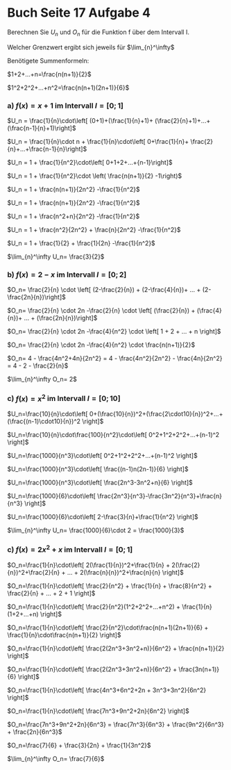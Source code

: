# Buch Seite 17 Aufgabe 4

Berechnen Sie $U_n$ und $O_n$ für die Funktion f über dem Intervall I.

Welcher Grenzwert ergibt sich jeweils für $\lim_{n}^\infty$

Benötigete Summenformeln:

$1+2+...+n=\frac{n(n+1)}{2}$

$1^2+2^2+...+n^2=\frac{n(n+1)(2n+1)}{6}$

### a) $f(x)=x+1$ im Intervall $I=[0;1]$

$U_n = \frac{1}{n}\cdot\left[ (0+1)+(\frac{1}{n}+1)+ (\frac{2}{n}+1)+...+(\frac{n-1}{n}+1)\right]$

$U_n = \frac{1}{n}\cdot n + \frac{1}{n}\cdot\left[ 0+\frac{1}{n}+ \frac{2}{n}+...+\frac{n-1}{n}\right]$

$U_n = 1 + \frac{1}{n^2}\cdot\left[ 0+1+2+...+{n-1}\right]$

$U_n = 1 + \frac{1}{n^2}\cdot \left( \frac{n(n+1)}{2} -1\right)$

$U_n = 1 + \frac{n(n+1)}{2n^2} -\frac{1}{n^2}$

$U_n = 1 + \frac{n(n+1)}{2n^2} -\frac{1}{n^2}$

$U_n = 1 + \frac{n^2+n}{2n^2} -\frac{1}{n^2}$

$U_n = 1 + \frac{n^2}{2n^2} + \frac{n}{2n^2} -\frac{1}{n^2}$

$U_n = 1 + \frac{1}{2} + \frac{1}{2n} -\frac{1}{n^2}$

$\lim_{n}^\infty U_n= \frac{3}{2}$

### b) $f(x)=2-x$ im Intervall $I=[0;2]$

$O_n= \frac{2}{n} \cdot \left[ (2-\frac{2}{n}) +  (2-\frac{4}{n})+ ... + (2-\frac{2n}{n})\right]$

$O_n= \frac{2}{n} \cdot 2n -\frac{2}{n} \cdot \left[ (\frac{2}{n}) +  (\frac{4}{n})+ ... + (\frac{2n}{n})\right]$

$O_n= \frac{2}{n} \cdot 2n -\frac{4}{n^2} \cdot \left[ 1 + 2 + ... + n \right]$

$O_n= \frac{2}{n} \cdot 2n -\frac{4}{n^2} \cdot \frac{n(n+1)}{2}$

$O_n= 4 - \frac{4n^2+4n}{2n^2} =  4 - \frac{4n^2}{2n^2} - \frac{4n}{2n^2} = 4 - 2 - \frac{2}{n}$

$\lim_{n}^\infty O_n= 2$

### c) $f(x)=x^2$ im Intervall $I=[0;10]$

$U_n=\frac{10}{n}\cdot\left[ 0+(\frac{10}{n})^2+(\frac{2\cdot10}{n})^2+...+(\frac{(n-1)\cdot10}{n})^2 \right]$

$U_n=\frac{10}{n}\cdot\frac{100}{n^2}\cdot\left[ 0^2+1^2+2^2+...+(n-1)^2 \right]$

$U_n=\frac{1000}{n^3}\cdot\left[ 0^2+1^2+2^2+...+(n-1)^2 \right]$

$U_n=\frac{1000}{n^3}\cdot\left[ \frac{(n-1)n(2n-1)}{6} \right]$

$U_n=\frac{1000}{n^3}\cdot\left[ \frac{2n^3-3n^2+n}{6} \right]$

$U_n=\frac{1000}{6}\cdot\left[ \frac{2n^3}{n^3}-\frac{3n^2}{n^3}+\frac{n}{n^3} \right]$

$U_n=\frac{1000}{6}\cdot\left[ 2-\frac{3}{n}+\frac{1}{n^2} \right]$

$\lim_{n}^\infty U_n= \frac{1000}{6}\cdot 2 = \frac{1000}{3}$

### c) $f(x)=2x^2+x$ im Intervall $I=[0;1]$

$O_n=\frac{1}{n}\cdot\left[ 2(\frac{1}{n})^2+\frac{1}{n} + 2(\frac{2}{n})^2+\frac{2}{n} + ... + 2(\frac{n}{n})^2+\frac{n}{n} \right]$

$O_n=\frac{1}{n}\cdot\left[ \frac{2}{n^2} + \frac{1}{n} + \frac{8}{n^2} + \frac{2}{n} + ... + 2 + 1 \right]$

$O_n=\frac{1}{n}\cdot\left[ \frac{2}{n^2}(1^2+2^2+...+n^2) + \frac{1}{n}(1+2+...+n) \right]$

$O_n=\frac{1}{n}\cdot\left[ \frac{2}{n^2}\cdot\frac{n(n+1)(2n+1)}{6} + \frac{1}{n}\cdot\frac{n(n+1)}{2} \right]$

$O_n=\frac{1}{n}\cdot\left[ \frac{2(2n^3+3n^2+n)}{6n^2} + \frac{n(n+1)}{2} \right]$

$O_n=\frac{1}{n}\cdot\left[ \frac{2(2n^3+3n^2+n)}{6n^2} + \frac{3n(n+1)}{6} \right]$

$O_n=\frac{1}{n}\cdot\left[ \frac{4n^3+6n^2+2n + 3n^3+3n^2}{6n^2} \right]$

$O_n=\frac{1}{n}\cdot\left[ \frac{7n^3+9n^2+2n}{6n^2} \right]$

$O_n=\frac{7n^3+9n^2+2n}{6n^3} = \frac{7n^3}{6n^3} + \frac{9n^2}{6n^3} + \frac{2n}{6n^3}$

$O_n=\frac{7}{6} + \frac{3}{2n} + \frac{1}{3n^2}$

$\lim_{n}^\infty O_n= \frac{7}{6}$
